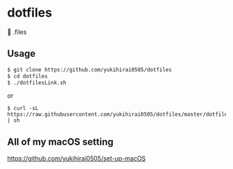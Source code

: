 # dotfiles
:wrench: .files


## Usage

```sh
$ git clone https://github.com/yukihirai0505/dotfiles
$ cd dotfiles
$ ./dotfilesLink.sh
```

or

```
$ curl -sL https://raw.githubusercontent.com/yukihirai0505/dotfiles/master/dotfilesLink.sh | sh
```

## All of my macOS setting

https://github.com/yukihirai0505/set-up-macOS
